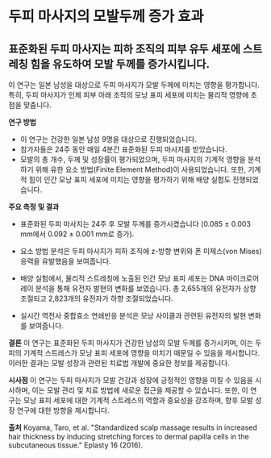 ﻿# 두피 마사지의 모발두께 증가 효과

## 표준화된 두피 마사지는 피하 조직의 피부 유두 세포에 스트레칭 힘을 유도하여 모발 두께를 증가시킵니다.

이 연구는 일본 남성을 대상으로 두피 마사지가 모발 두께에 미치는 영향을 평가합니다. 특히, 두피 마사지가 인체 피부 아래 조직의 모낭 표피 세포에 미치는 물리적 영향에 초점을 맞춥니다.

**연구 방법**

 - 이 연구는 건강한 일본 남성 9명을 대상으로 진행되었습니다. 
 - 참가자들은 24주 동안 매일 4분간 표준화된 두피 마사지를 받았습니다. 
 - 모발의 총 개수, 두께 및 성장률이 평가되었으며, 두피 마사지의 기계적 영향을 분석하기 위해 유한 요소 방법(Finite Element Method)이 사용되었습니다. 또한, 기계적 힘이 인간 모낭 표피 세포에 미치는 영향을 평가하기 위해 배양 실험도 진행되었습니다.

**주요 측정 및 결과**
 - 표준화된 두피 마사지는 24주 후 모발 두께를 증가시켰습니다 (0.085 ± 0.003 mm에서 0.092 ± 0.001 mm로 증가).
 
 - 요소 방법 분석은 두피 마사지가 피하 조직에 z-방향 변위와 폰 미제스(von Mises) 응력을 유발했음을 보여줍니다.
 
 - 배양 실험에서, 물리적 스트레칭에 노출된 인간 모낭 표피 세포는 DNA 마이크로어레이 분석을 통해 유전자 발현의 변화를 보였습니다. 총 2,655개의 유전자가 상향 조절되고 2,823개의 유전자가 하향 조절되었습니다.
 
 - 실시간 역전사 중합효소 연쇄반응 분석은 모낭 사이클과 관련된 유전자의 발현 변화를 보여줍니다.

**결론** 
이 연구는 표준화된 두피 마사지가 건강한 남성의 모발 두께를 증가시키며, 이는 두피의 기계적 스트레스가 모낭 표피 세포에 영향을 미치기 때문일 수 있음을 제시합니다. 이러한 결과는 모발 성장과 관련된 치료법 개발에 중요한 정보를 제공합니다.

**시사점** 
이 연구는 두피 마사지가 모발 건강과 성장에 긍정적인 영향을 미칠 수 있음을 시사하며, 이는 모발 관리 및 치료 방법에 새로운 접근을 제공할 수 있습니다. 또한, 이 연구는 모낭 표피 세포에 대한 기계적 스트레스의 역할과 중요성을 강조하며, 향후 모발 성장 연구에 대한 방향을 제시합니다.

**출처**
Koyama, Taro, et al. "Standardized scalp massage results in increased hair thickness by inducing stretching forces to dermal papilla cells in the subcutaneous tissue." Eplasty 16 (2016).
<!--stackedit_data:
eyJoaXN0b3J5IjpbLTEwNjAyOTI1NDksLTg0ODk1Mzc2Ml19
-->